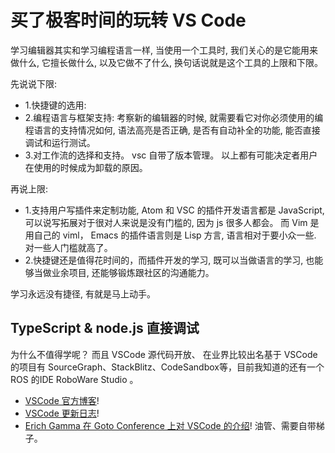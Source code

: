 # 买了极客时间的玩转 VS Code
学习编辑器其实和学习编程语言一样, 当使用一个工具时, 我们关心的是它能用来做什么, 它擅长做什么, 以及它做不了什么, 换句话说就是这个工具的上限和下限。

先说说下限: 
- 1.快捷键的选用: 
- 2.编程语言与框架支持: 考察新的编辑器的时候, 就需要看它对你必须使用的编程语言的支持情况如何, 语法高亮是否正确, 是否有自动补全的功能, 能否直接调试和运行测试。 
- 3.对工作流的选择和支持。 vsc 自带了版本管理。
以上都有可能决定者用户在使用的时候成为卸载的原因。

再说上限:
- 1.支持用户写插件来定制功能, Atom 和 VSC 的插件开发语言都是 JavaScript, 可以说写拓展对于很对人来说是没有门槛的, 因为 js 很多人都会。 而 Vim 是用自己的 viml， Emacs 的插件语言则是 Lisp 方言, 语言相对于要小众一些. 对一些人门槛就高了。
- 2.快捷键还是值得花时间的，而插件开发的学习, 既可以当做语言的学习, 也能够当做业余项目, 还能够锻炼跟社区的沟通能力。

学习永远没有捷径, 有就是马上动手。 



## TypeScript & node.js 直接调试
为什么不值得学呢？ 而且 VSCode 源代码开放、 在业界比较出名基于 VSCode 的项目有 SourceGraph、StackBlitz、CodeSandbox等，目前我知道的还有一个 ROS 的IDE RoboWare Studio 。

- [VSCode 官方博客](https://code.visualstudio.com/blogs/2018/09/12/engineering-with-azure-pipelines)!
- [VSCode 更新日志](https://code.visualstudio.com/updates/v1_27)!
- [Erich Gamma 在 Goto Conference 上对 VSCode 的介绍](https://www.youtube.com/watch?v=uLrnQtAq5Ec)! 油管、需要自带梯子。